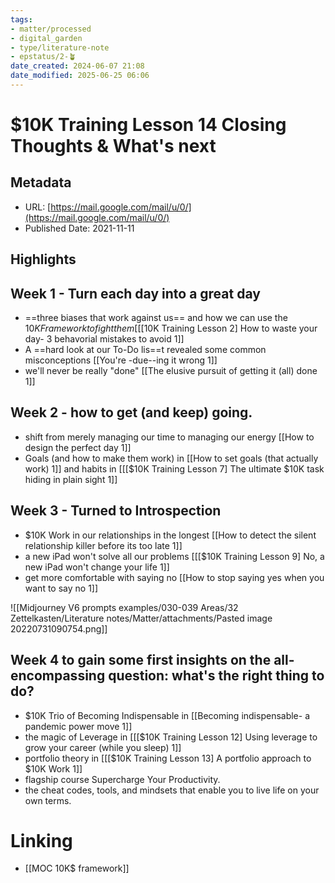 ```yaml
---
tags: 
- matter/processed
- digital_garden
- type/literature-note
- epstatus/2-🪴
date_created: 2024-06-07 21:08
date_modified: 2025-06-25 06:06
---
```

# $10K Training Lesson 14 Closing Thoughts & What's next

## Metadata

* URL: [https://mail.google.com/mail/u/0/](https://mail.google.com/mail/u/0/)
* Published Date: 2021-11-11

## Highlights

## Week 1 - Turn each day into a great day

* ==three biases that work against us== and how we can use the $10K Framework to fight them [[[$10K Training Lesson 2] How to waste your day- 3 behavorial mistakes to avoid 1]]
* A ==hard look at our To-Do lis==t revealed some common misconceptions [[You're -due--ing it wrong 1]]
* we'll never be really "done"  [[The elusive pursuit of getting it (all) done 1]]

## Week 2 - how to get (and keep) going.

* shift from merely managing our time to managing our energy [[How to design the perfect day 1]]
* Goals (and how to make them work) in [[How to set goals (that actually work) 1]] and habits in [[[$10K Training Lesson 7] The ultimate $10K task hiding in plain sight 1]]

## Week 3 - Turned to Introspection

* $10K Work in our relationships in the longest [[How to detect the silent relationship killer before its too late 1]]
* a new iPad won't solve all our problems [[[$10K Training Lesson 9] No, a new iPad won't change your life 1]]
* get more comfortable with saying no [[How to stop saying yes when you want to say no 1]]

![[Midjourney V6 prompts examples/030-039 Areas/32 Zettelkasten/Literature notes/Matter/attachments/Pasted image 20220731090754.png]]

## Week 4 to gain some first insights on the all-encompassing question: what's the right thing to do?

* $10K Trio of Becoming Indispensable in [[Becoming indispensable- a pandemic power move 1]]
* the magic of Leverage in [[[$10K Training Lesson 12] Using leverage to grow your career (while you sleep) 1]]
* portfolio theory in [[[$10K Training Lesson 13] A portfolio approach to $10K Work 1]]
* flagship course Supercharge Your Productivity.
* the cheat codes, tools, and mindsets that enable you to live life on your own terms.

# Linking

+ [[MOC 10K$ framework]]